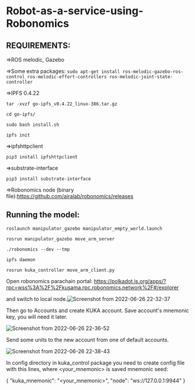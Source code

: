 # Robot-as-a-service-using-Robonomics

## REQUIREMENTS:

=>ROS melodic, Gazebo 

=>Some extra packages:
 `sudo apt-get install ros-melodic-gazebo-ros-control ros-melodic-effort-controllers ros-melodic-joint-state-controller`

=>IPFS 0.4.22

`tar -xvzf go-ipfs_v0.4.22_linux-386.tar.gz`

`cd go-ipfs/`

`sudo bash install.sh`

`ipfs init`

=>ipfshttpclient

`pip3 install ipfshttpclient`

=>substrate-interface

`pip3 install substrate-interface`

=>Robonomics node (binary file):https://github.com/airalab/robonomics/releases

## Running the model:

`roslaunch manipulator_gazebo manipulator_empty_world.launch`

`rosrun manipulator_gazebo move_arm_server`

`./robonomics --dev --tmp`

`ipfs daemon`

`rosrun kuka_controller move_arm_client.py`

Open robonomics parachain portal: https://polkadot.js.org/apps/?rpc=wss%3A%2F%2Fkusama.rpc.robonomics.network%2F#/explorer

and switch to local node.![Screenshot from 2022-06-26 22-32-37](https://user-images.githubusercontent.com/55589910/175825558-d264def3-ce1e-4a4e-b6a1-218811b350ce.png)

Then go to Accounts and create KUKA account. Save account's mnemonic key, you will need it later.

![Screenshot from 2022-06-26 22-36-52](https://user-images.githubusercontent.com/55589910/175825647-b628e7d8-7df3-4273-b48c-6f5b97dce344.png)

Send some units to the new account from one of default accounts.

![Screenshot from 2022-06-26 22-38-43](https://user-images.githubusercontent.com/55589910/175825830-11dfe8cc-e3f8-4e24-9144-49749ee9e7e8.png)

In config directory in kuka_control package you need to create config file with this lines, where <your_mnemonic> is saved mnemonic seed:

{
    "kuka_mnemonic": "<your_mnemonic>",
    "node": "ws://127.0.0.1:9944"
}


